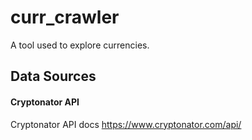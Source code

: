 # curr_crawler

A tool used to explore currencies.

## Data Sources

#### Cryptonator API

Cryptonator API docs
https://www.cryptonator.com/api/
